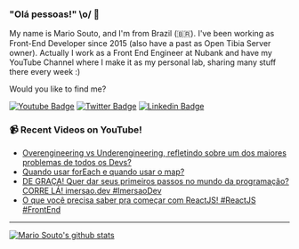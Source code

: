 ### "Olá pessoas!" \o/ 👋

My name is Mario Souto, and I'm from Brazil (🇧🇷). I've been working as Front-End Developer since 2015 (also have a past as Open Tibia Server owner). Actually I work as a Front End Engineer at Nubank and have my YouTube Channel where I make it as my personal lab, sharing many stuff there every week :)

Would you like to find me?

[![Youtube Badge](https://img.shields.io/badge/-Youtube-FF0000?style=flat-square&labelColor=FF0000&logo=youtube&logoColor=white&link=https://youtube.com/c/DevSoutinho)](https://youtube.com/c/DevSoutinho)
[![Twitter Badge](https://img.shields.io/badge/-Twitter-1ca0f1?style=flat-square&labelColor=1ca0f1&logo=twitter&logoColor=white&link=https://twitter.com/omariosouto)](https://twitter.com/omariosouto)
[![Linkedin Badge](https://img.shields.io/badge/-LinkedIn-blue?style=flat-square&logo=Linkedin&logoColor=white&link=https://www.linkedin.com/in/omariosouto)](https://www.linkedin.com/in/omariosouto)

### 📹 Recent Videos on YouTube!

<!-- YOUTUBE:START -->
- [Overengineering vs Underengineering, refletindo sobre um dos maiores problemas de todos os Devs?](https://www.youtube.com/watch?v=KV9-cPXx9d8)
- [Quando usar forEach e quando usar o map?](https://www.youtube.com/watch?v=DbhuGObNNuE)
- [DE GRAÇA! Quer dar seus primeiros passos no mundo da programação? CORRE LÁ! imersao.dev #ImersaoDev](https://www.youtube.com/watch?v=RGnrMBpNIP0)
- [O que você precisa saber pra começar com ReactJS! #ReactJS #FrontEnd](https://www.youtube.com/watch?v=00_rIYoeJtQ)
<!-- YOUTUBE:END -->

____


[![Mario Souto's github stats](https://github-readme-stats.vercel.app/api?username=omariosouto&theme=dark&show_icons=true&count_private=true)](https://github.com/omariosouto)
